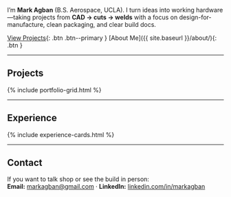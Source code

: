 I’m **Mark Agban** (B.S. Aerospace, UCLA). I turn ideas into working hardware—taking projects from **CAD → cuts → welds** with a focus on design-for-manufacture, clean packaging, and clear build docs.

[View Projects](#projects){: .btn .btn--primary }  [About Me]({{ site.baseurl }}/about/){: .btn }

---

## Projects
{% include portfolio-grid.html %}

---

## Experience
{% include experience-cards.html %}

---

## Contact
If you want to talk shop or see the build in person:  
**Email:** markagban@gmail.com · **LinkedIn:** [linkedin.com/in/markagban](https://linkedin.com/in/markagban)
